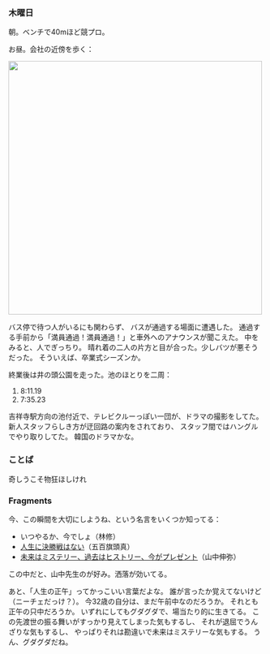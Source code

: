 ### 木曜日

朝。ベンチで40mほど競プロ。

お昼。会社の近傍を歩く：

<img src="https://i.imgur.com/6RYgQ4P.jpg" width="500">

バス停で待つ人がいるにも関わらず、
バスが通過する場面に遭遇した。
通過する手前から「満員通過！満員通過！」と車外へのアナウンスが聞こえた。
中をみると、人でぎっちり。
晴れ着の二人の片方と目が合った。少しバツが悪そうだった。
そういえば、卒業式シーズンか。

終業後は井の頭公園を走った。池のほとりを二周：

1. 8:11.19
2. 7:35.23

吉祥寺駅方向の池付近で、テレビクルーっぽい一団が、ドラマの撮影をしてた。
新人スタッフらしき方が迂回路の案内をされており、
スタッフ間ではハングルでやり取りしてた。
韓国のドラマかな。

### ことば

奇しうこそ物狂ほしけれ

### Fragments

今、この瞬間を大切にしようね、という名言をいくつか知ってる：

* いつやるか、今でしょ（林修）
* [人生に決勝戦はない](https://kobe-u-newsnet.com/2024/03/08/%e9%9c%87%e7%81%bd%e3%81%b8%e3%81%ae%e6%80%9d%e3%81%84%e6%b7%b1%e3%81%8f%e3%80%80%e4%ba%a1%e3%81%8f%e3%81%aa%e3%81%a3%e3%81%9f%e4%ba%94%e7%99%be%e6%97%97%e9%a0%ad%e5%90%8d%e8%aa%89%e6%95%99%e6%8e%88/)（五百旗頭真）
* [未来はミステリー、過去はヒストリー、今がプレゼント](https://youtu.be/49TLntFGztc?si=iPcHcd4dmbmut_OM&t=1755)（山中伸弥）

この中だと、山中先生のが好み。洒落が効いてる。

あと、「人生の正午」ってかっこいい言葉だよな。
誰が言ったか覚えてないけど（ニーチェだっけ？）。
今32歳の自分は、まだ午前中なのだろうか。
それとも正午の只中だろうか。
いずれにしてもグダグダで、場当たり的に生きてる。
この先渡世の振る舞いがすっかり見えてしまった気もするし、
それが退屈でうんざりな気もするし、
やっぱりそれは勘違いで未来はミステリーな気もする。
うん、グダグダだね。